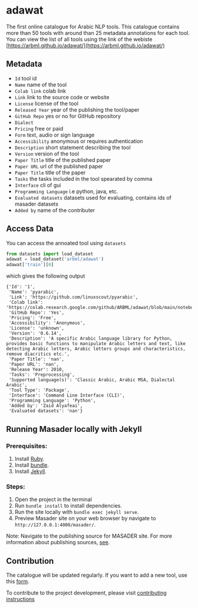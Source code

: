 # adawat

The first online catalogue for Arabic NLP tools. This catalogue contains more than 50 tools with around than 25 metadata annotations for each tool. You can view the list of all tools using the link of the webiste [https://arbml.github.io/adawat/](https://arbml.github.io/adawat/)

## Metadata

-   `Id` tool id
-   `Name` name of the tool
-   `Colab link` colab link
-   `Link` link to the source code or website
-   `License` license of the tool
-   `Released Year` year of the publishing the tool/paper
-   `GitHub Repo` yes or no for GitHub repository
-   `Dialect` 
-   `Pricing` free or paid
-   `Form` text, audio or sign language
-   `Accessibility` anonymous or requires authentication
-   `Description` short statement describing the tool
-   `Version` version of the tool
-   `Paper Title` title of the published paper
-   `Paper URL` url of the published paper
-   `Paper Title` title of the paper
-   `Tasks` the tasks included in the tool spearated by comma
-   `Interface` cli of gui
-   `Programming Language` i.e python, java, etc.
-   `Evaluated datasets` datasets used for evaluating, contains ids of masader datasets
-   `Added by` name of the contributer

## Access Data

You can access the annoated tool using `datasets`

```python
from datasets import load_dataset
adawat = load_dataset('arbml/adawat')
adawat['train'][0]
```

which gives the following output

```
{'Id': '1',
 'Name': 'pyarabic',
 'Link': 'https://github.com/linuxscout/pyarabic',
 'Colab link': 'https://colab.research.google.com/github/ARBML/adawat/blob/main/notebooks/pyarabic.ipynb',
 'GitHub Repo': 'Yes',
 'Pricing': 'Free',
 'Accessibility': 'Anonymous',
 'License': 'unknown',
 'Version': '0.6.14',
 'Description': 'A specific Arabic language library for Python, provides basic functions to manipulate Arabic letters and text, like detecting Arabic letters, Arabic letters groups and characteristics, remove diacritics etc.',
 'Paper Title': 'nan',
 'Paper URL': 'nan',
 'Release Year': 2010,
 'Tasks': 'Preprocessing',
 'Supported language(s)': 'Classic Arabic, Arabic MSA, Dialectal Arabic',
 'Tool Type': 'Package',
 'Interface': 'Command Line Interface (CLI)',
 'Programming Language': 'Python',
 'Added by': 'Zaid Alyafeai',
 'Evaluated datasets': 'nan'}
```

## Running Masader locally with Jekyll

### Prerequisites:

1.  Install [Ruby](https://www.ruby-lang.org/en/documentation/installation/).
2.  Install [bundle](https://bundler.io).
3.  Install [Jekyll](https://jekyllrb.com/docs/installation/).

### Steps:

1.  Open the project in the terminal
2.  Run `bundle install` to install dependencies.
3.  Run the site locally with `bundle exec jekyll serve`.
4.  Preview Masader site on your web browser by navigate to `http://127.0.0.1:4000/masader/`.

Note: Navigate to the publishing source for MASADER site. For more information about publishing sources, [see](https://docs.github.com/en/pages/getting-started-with-github-pages/about-github-pages#publishing-sources-for-github-pages-sites).

## Contribution

The catalogue will be updated regularly. If you want to add a new tool, use this [form](https://docs.google.com/forms/d/e/1FAIpQLScj-kGwZiniqjYk82z_yeqEgM7xtJ3Kfl1a2ITfgkMtKkVt0g/viewform).

To contribute to the project development, please visit [contributing instructions](CONTRIBUTING.md)
